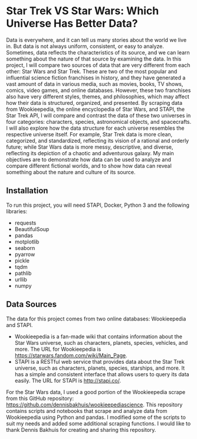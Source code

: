 # Star Trek VS Star Wars: Which Universe Has Better Data?

Data is everywhere, and it can tell us many stories about the world we live in. But data is not always uniform, consistent, or easy to analyze. Sometimes, data reflects the characteristics of its source, and we can learn something about the nature of that source by examining the data. In this project, I will compare two sources of data that are very different from each other: Star Wars and Star Trek. These are two of the most popular and influential science fiction franchises in history, and they have generated a vast amount of data in various media, such as movies, books, TV shows, comics, video games, and online databases. However, these two franchises also have very different styles, themes, and philosophies, which may affect how their data is structured, organized, and presented. By scraping data from Wookieepedia, the online encyclopedia of Star Wars, and STAPI, the Star Trek API, I will compare and contrast the data of these two universes in four categories: characters, species, astronomical objects, and spacecrafts. I will also explore how the data structure for each universe resembles the respective universe itself. For example, Star Trek data is more clean, categorized, and standardized, reflecting its vision of a rational and orderly future; while Star Wars data is more messy, descriptive, and diverse, reflecting its depiction of a chaotic and adventurous galaxy. My main objectives are to demonstrate how data can be used to analyze and compare different fictional worlds, and to show how data can reveal something about the nature and culture of its source.

## Installation

To run this project, you will need STAPI, Docker, Python 3 and the following libraries:

- requests
- BeautifulSoup
- pandas
- motplotlib
- seaborn
- pyarrow
- pickle
- tqdm
- pathlib
- urllib
- numpy

## Data Sources

The data for this project comes from two online databases: Wookieepedia and STAPI.

- Wookieepedia is a fan-made wiki that contains information about the Star Wars universe, such as characters, planets, species, vehicles, and more. The URL for Wookieepedia is https://starwars.fandom.com/wiki/Main_Page.
- STAPI is a RESTful web service that provides data about the Star Trek universe, such as characters, planets, species, starships, and more. It has a simple and consistent interface that allows users to query its data easily. The URL for STAPI is http://stapi.co/.

For the Star Wars data, I used a good portion of the Wookieepedia scrape from this GitHub repository: https://github.com/dennisbakhuis/wookieepediascience. This repository contains scripts and notebooks that scrape and analyze data from Wookieepedia using Python and pandas. I modified some of the scripts to suit my needs and added some additional scraping functions. I would like to thank Dennis Bakhuis for creating and sharing this repository.
